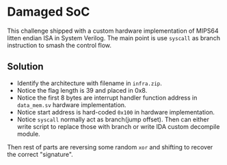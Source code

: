 # Damaged SoC

This challenge shipped with a custom hardware implementation of MIPS64 litten endian ISA in System Verilog. The main point is use `syscall` as branch instruction to smash the control flow.

## Solution

* Identify the architecture with filename in `infra.zip`.
* Notice the flag length is 39 and placed in 0x8.
* Notice the first 8 bytes are interrupt handler function address in `data_mem.sv` hardware implementation.
* Notice start address is hard-coded `0x100` in hardware implementation.
* Notice `syscall` normally act as branch(jump offset). Then can either write script to replace those with branch or write IDA custom decompile module.

Then rest of parts are reversing some random `xor` and shifting to recover the correct "signature".
